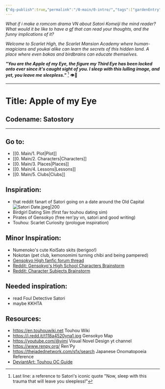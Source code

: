 ```yaml
---
{"dg-publish":true,"permalink":"/0-main/0-intro/","tags":["gardenEntry"]}
---
```


*What if i make a romcom drama VN about Satori Komeiji the mind reader?*
*What would it be like to have a gf that can read your thoughts, and the funny implications of it?*

*Welcome to Scarlet High, the Scarlet Mansion Academy where human-magicians and youkai alike can learn the secrets of this hidden land. A place where even bakas and birdbrains can educate themselves.*

***"You are the Apple of my Eye,
the figure my Third Eye has been locked onto ever since it's caught sight of you.
I sleep with this lulling image, and yet, you leave me sleepless."*** [^1]
👁🌹
***
# Title: **Apple of my Eye**
## Codename: Satostory
***
## Go to:
- [[0. Main/1. Plot\|Plot]]
- [[0. Main/2. Characters\|Characters]]
- [[0. Main/3. Places\|Places]]
- [[0. Main/4. Lessons\|Lessons]]
- [[0. Main/5. Clubs\|Clubs]]
## Inspiration: 
- that reddit fanart of Satori going on a date around the Old Capital
	![Satori Date.jpeg|200](/img/user/2.%20Images/Satori%20Date.jpeg)
- Birdgirl Dating Sim (first fav touhou dating sim)
- Pirates of Gensokyo (free ren'py vn, satori and good writing)
- Touhou: Scarlet Curiosity (prologue inspiration)
## Minor Inspiration:
- Numenoko's cute KoiSato skits (berigoo!)
- Nokotan (pet club, kemonomimi turning chibi and being pampered)
- [Gensokyo High fanfic forum thread](https://www.touhou-project.com/th/res/138753.html)
- [Reddit: Gensokyo's High School Characters Brainstorm](https://www.reddit.com/r/touhou/comments/iqxh9r/gensokyos_high_school_my_first_post/)
- [Reddit: Character Subjects Brainstorm](https://www.reddit.com/r/touhou/comments/m8cl7k/what_school_subject_would_the_touhou_girls_be/ )
## Needed inspiration:
- read Foul Detective Satori
- maybe KKHTA
## Resources:
- https://en.touhouwiki.net Touhou Wiki
- https://i.redd.it/t118a4520yna1.jpg Gensokyo Map
- https://youtube.com/@vimi Visual Novel Design yt channel
- https://www.renpy.org/ Ren'Py
- https://thejadednetwork.com/sfx/search Japanese Onomatopoeia Reference
- [DeviantArt: Touhou OC Guide](https://www.deviantart.com/therealclairer/art/Touhou-OC-Guide-224007851 )

[^1]: Last line: a reference to Satori's iconic quote "Now, sleep with this trauma that will leave you sleepless!"
